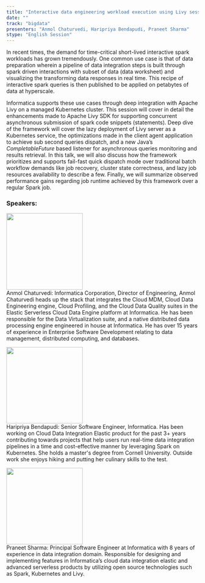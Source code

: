 ```yaml
---
title: "Interactive data engineering workload execution using Livy session on Kubernetes cluster"
date: "" 
track: "bigdata"
presenters: "Anmol Chaturvedi, Haripriya Bendapudi, Praneet Sharma"
stype: "English Session"
---
```

In recent times, the demand for time-critical short-lived interactive spark workloads has grown tremendously. One common use case is that of data preparation wherein a pipeline of data integration steps is built through spark driven interactions with subset of data (data worksheet) and visualizing the transforming data responses in real time. This recipe of interactive spark queries is then published to be applied on petabytes of data at hyperscale.

Informatica supports these use cases through deep integration with Apache Livy on a managed Kubernetes cluster. This session will cover in detail the enhancements made to Apache Livy SDK for supporting concurrent asynchronous submission of spark code snippets (statements). Deep dive of the framework will cover the lazy deployment of Livy server as a Kubernetes service, the optimizations made in the client agent application to achieve sub second queries dispatch, and a new Java’s *CompletableFuture* based listener for asynchronous queries monitoring and results retrieval. In this talk, we will also discuss how the framework prioritizes and supports fail-fast quick dispatch mode over traditional batch workflow demands like job recovery, cluster state correctness, and lazy job resources availability to describe a few. Finally, we will summarize observed performance gains regarding job runtime achieved by this framework over a regular Spark job.
 ### Speakers: 
 <img src="images/speaker/1244.png" width="200" /><br>Anmol Chaturvedi: Informatica Corporation, Director of Engineering, Anmol Chaturvedi heads up the stack that integrates the Cloud MDM, Cloud Data Engineering engine, Cloud Profiling, and the Cloud Data Quality suites in the Elastic Serverless Cloud Data Engine platform at Informatica. He has been responsible for the Data Virtualization suite, and a native distributed data processing engine engineered in house at Informatica. He has over 15 years of experience in Enterprise Software Development relating to data management, distributed computing, and databases.

<img src="images/speaker/1244_2.png" width="200" /><br>Haripriya Bendapudi:
Senior Software Engineer, Informatica. Has been working on Cloud Data Integration Elastic product for the past 3+ years contributing towards projects that help users run real-time data integration pipelines in a time and cost-effective manner by leveraging Spark on Kubernetes. She holds a master's degree from Cornell University. Outside work she enjoys hiking and putting her culinary skills to the test.

 

<img src="images/speaker/1244_3.png" width="200" /><br>Praneet Sharma:
Principal Software Engineer at Informatica with 8 years of experience in data integration domain. Responsible for designing and implementing features in Informatica’s cloud data integration elastic and advanced serverless products by utilizing open source technologies such as Spark, Kubernetes and Livy.

 